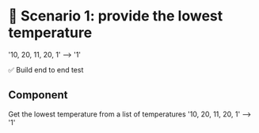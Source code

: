 # 🙌 Scenario 1: provide the lowest temperature
'10, 20, 11, 20, 1' --> '1'

✅ Build end to end test

## Component
Get the lowest temperature from a list of temperatures
'10, 20, 11, 20, 1' --> '1'
